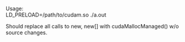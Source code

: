 Usage:  
LD\_PRELOAD=/path/to/cudam.so ./a.out

Should replace all calls to new, new[] with cudaMallocManaged() w/o source changes. 
